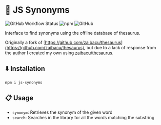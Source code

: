 # 📙 JS Synonyms

![GitHub Workflow Status](https://img.shields.io/github/workflow/status/survivorbat/js-synonyms/deploy)
![npm](https://img.shields.io/npm/dt/js-synonyms)
![GitHub](https://img.shields.io/github/license/survivorbat/js-synonyms)

Interface to find synonyms using the offline database of thesaurus.

Originally a fork of [https://github.com/zaibacu/thesaurus](https://github.com/zaibacu/thesaurus), but due to a lack
of response from the author I created my own using [zaibacu/thesaurus](https://github.com/zaibacu/thesaurus).

## ⬇️ Installation

`npm i js-synonyms`

## 📋 Usage

- `synonym`: Retrieves the synonym of the given word
- `search`: Searches in the library for all the words matching the substring
